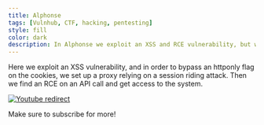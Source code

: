 ```yaml
---
title: Alphonse
tags: [Vulnhub, CTF, hacking, pentesting]
style: fill
color: dark
description: In Alphonse we exploit an XSS and RCE vulnerability, but we also need to break down an .apk file
---
```


Here we exploit an XSS vulnerability, and in order to bypass an httponly flag on the cookies, we set up a proxy relying on a session riding attack. Then we find an RCE on an API call and get access to the system.


[![Youtube redirect](https://img.youtube.com/vi/zNxQip53IsI/0.jpg)](https://www.youtube.com/watch?v=zNxQip53IsI)


Make sure to subscribe for more!
